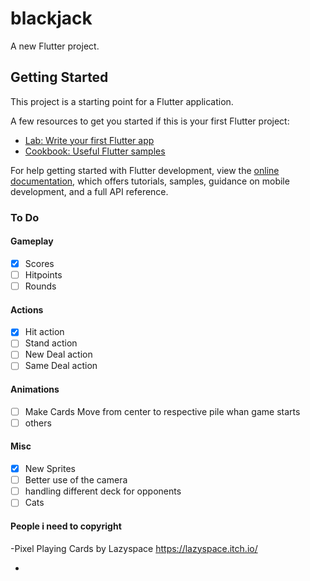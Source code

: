 # blackjack

A new Flutter project.

## Getting Started

This project is a starting point for a Flutter application.

A few resources to get you started if this is your first Flutter project:

- [Lab: Write your first Flutter app](https://docs.flutter.dev/get-started/codelab)
- [Cookbook: Useful Flutter samples](https://docs.flutter.dev/cookbook)

For help getting started with Flutter development, view the
[online documentation](https://docs.flutter.dev/), which offers tutorials,
samples, guidance on mobile development, and a full API reference.


### To Do

#### Gameplay
- [x] Scores
- [ ] Hitpoints
- [ ] Rounds

#### Actions
- [x] Hit action
- [ ] Stand action
- [ ] New Deal action
- [ ] Same Deal action 

#### Animations
- [ ] Make Cards Move from center to respective pile whan game starts
- [ ] others

#### Misc
- [x] New Sprites
- [ ] Better use of the camera
- [ ] handling different deck for opponents
- [ ] Cats

#### People i need to copyright

-Pixel Playing Cards by Lazyspace
https://lazyspace.itch.io/

-
